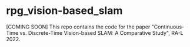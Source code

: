 # rpg_vision-based_slam
[COMING  SOON] This repo contains the code for the paper "Continuous-Time vs. Discrete-Time Vision-based SLAM: A Comparative Study", RA-L 2022.
